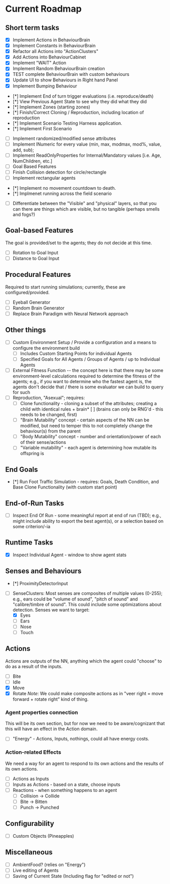 # Current Roadmap
## Short term tasks
* [x] Implement Actions in BehaviourBrain
* [x] Implement Constants in BehaviourBrain
* [x] Refactor all Actions into "ActionClusters"
* [x] Add Actions into BehaviourCabinet
* [x] Implement "WAIT" Action
* [x] Implement Random BehaviourBrain creation
* [X] TEST complete BehaviourBrain with custom behaviours
* [x] Update UI to show Behaviours in Right hand Panel
* [x] Implement Bumping Behaviour
* [*] Implement End of turn trigger evaluations (i.e. reproduce/death)
* [*] View Previous Agent State to see why they did what they did
* [*] Implement Zones (starting zones)
* [*] Finish/Correct Cloning / Reproduction, including location of reproduction
* [*] Implement Scenario Testing Harness application. 
* [*] Implement First Scenario
* [ ] Implement randomized/modified sense attributes
* [ ] Implement INumeric for every value (min, max, modmax, mod%, value, add, sub);
* [ ] Implement ReadOnlyProperties for Internal/Mandatory values [i.e. Age, NumChildren, etc.]
* [ ] Goal Based Features
* [ ] Finish Collision detection for circle/rectangle
* [ ] Implement rectangular agents
* [*] Implement no movement countdown to death.
* [*] Implmenet running across the field scenario
* [ ] Differentiate between the "Visible" and "physical" layers, so that you can there are things which are visible, but no tangible (perhaps smells and fogs?)


## Goal-based Features
The goal is provided/set to the agents; they do not decide at this time.
* [ ] Rotation to Goal Input
* [ ] Distance to Goal Input

## Procedural Features
Required to start running simulations; currently, these are configured/provided.
* [ ] Eyeball Generator
* [ ] Random Brain Generator
* [ ] Replace Brain Paradigm with Neural Network approach

## Other things
* [ ] Custom Environment Setup / Provide a configuration and a means to configure the environment build
   * [ ] Includes Custom Starting Points for individual Agents
   * [ ] Specified Goals for All Agents / Groups of Agents / up to Individual Agents
* [ ] External Fitness Function -- the concept here is that there may be some environment-level calculations required to determine the fitness of the agents; e.g., if you want to determine who the fastest agent is, the agents don't decide that / there is some evaluator we can build to query for such
* [ ] Reproduction, "Asexual"; requires:
   * [ ] Clone functionality - cloning a subset of the attributes; creating a child with identical rules + brain* [ ] (brains can only be RNG'd - this needs to be changed, first)
   * [ ] "Brain Mutability" concept - certain aspects of the NN can be modified, but need to temper this to not completely change the behaviour(s) from the parent
   * [ ] "Body Mutability" concept - number and orientation/power of each of their sense/actions
   * [ ] "Variable mutability" - each agent is determining how mutable its offspring is

## End Goals
* [*] Run Foot Traffic Simulation - requires: Goals, Death Condition, and Base Clone Functionality (with custom start point)

## End-of-Run Tasks
* [ ] Inspect End Of Run - some meaningful report at end of run (TBD); e.g., might include ability to export the best agent(s), or a selection based on some criterion/-ia

## Runtime Tasks
* [x] Inspect Individual Agent - window to show agent stats

## Senses and Behaviours
* [*] ProximityDetectorInput
* [ ] SenseClusters: Most senses are composites of multiple values (0-255); e.g., ears could be "volume of sound", "pitch of sound" and "calibre/timbre of sound". This could include some optimizations about detection. Senses we want to target:
   * [x] Eyes
   * [ ] Ears
   * [ ] Nose
   * [ ] Touch

## Actions
Actions are outputs of the NN, anything which the agent could "choose" to do as a result of the inputs.
* [ ] Bite
* [ ] Idle
* [x] Move
* [x] Rotate
_Note_: We could make composite actions as in "veer right = move forward + rotate right" kind of thing.

### Agent properties connection
This will be its own section, but for now we need to be aware/cognizant that this will have an effect in the Action domain.
* [ ] "Energy" - Actions, Inputs, nothings, could all have energy costs.

### Action-related Effects
We need a way for an agent to respond to its own actions and the results of its own actions.
* [ ] Actions as Inputs
* [ ] Inputs as Actions - based on a state, choose inputs
* [ ] Reactions - when something happens to an agent
   * [ ] Collision -> Collide
   * [ ] Bite -> Bitten
   * [ ] Punch -> Punched

## Configurability
* [ ] Custom Objects (Pineapples)

## Miscellaneous
* [ ] AmbientFood? (relies on "Energy")
* [ ] Live editing of Agents
* [ ] Saving of Current State (Including flag for "edited or not")

